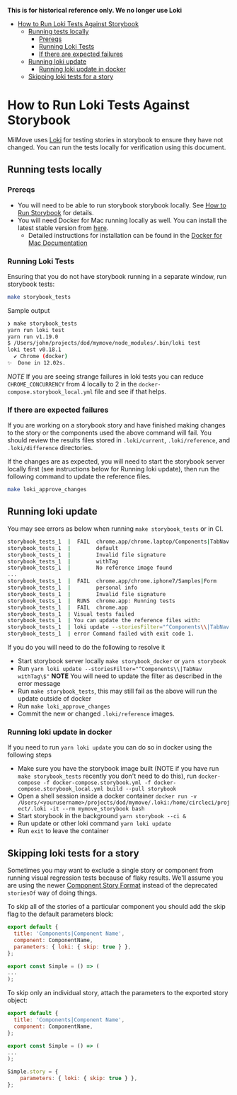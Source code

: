 **This is for historical reference only. We no longer use Loki**

- [How to Run Loki Tests Against Storybook](#how-to-run-loki-tests-against-storybook)
  * [Running tests locally](#running-tests-locally)
    + [Prereqs](#prereqs)
    + [Running Loki Tests](#running-loki-tests)
    + [If there are expected failures](#if-there-are-expected-failures)
  * [Running loki update](#running-loki-update)
    + [Running loki update in docker](#running-loki-update-in-docker)
  * [Skipping loki tests for a story](#skipping-loki-tests)

# How to Run Loki Tests Against Storybook

MilMove uses [Loki](https://loki.js.org/) for testing stories in storybook to ensure they have not changed. You can run the tests locally for verification using this document.

## Running tests locally

### Prereqs

* You will need to be able to run storybook storybook locally. See [How to Run Storybook](run-storybook.md) for details.
* You will need Docker for Mac running locally as well. You can install the latest stable version from [here](https://download.docker.com/mac/stable/Docker.dmg).
  * Detailed instructions for installation can be found in the [Docker for Mac Documentation](https://docs.docker.com/docker-for-mac/install/)

### Running Loki Tests

Ensuring that you do not have storybook running in a separate window, run storybook tests:

```sh
make storybook_tests
```

Sample output

```sh
❯ make storybook_tests
yarn run loki test
yarn run v1.19.0
$ /Users/john/projects/dod/mymove/node_modules/.bin/loki test
loki test v0.18.1
  ✔ Chrome (docker)
✨  Done in 12.02s.
```

*NOTE* If you are seeing strange failures in loki tests you can reduce `CHROME_CONCURRENCY` from 4 locally to 2 in the `docker-compose.storybook_local.yml` file and see if that helps.

### If there are expected failures

If you are working on a storybook story and have finished making changes to the story or the components used the above command will fail. You should review the results files stored in `.loki/current`, `.loki/reference`, and `.loki/difference` directories. 

If the changes are as expected, you will need to start the storybook server locally first (see instructions below for Running loki update), then run the following command to update the reference files. 

```sh
make loki_approve_changes
```

## Running loki update

You may see errors as below when running `make storybook_tests` or in CI.

```sh
storybook_tests_1  |  FAIL  chrome.app/chrome.laptop/Components|TabNav
storybook_tests_1  |        default
storybook_tests_1  |        Invalid file signature
storybook_tests_1  |        withTag
storybook_tests_1  |        No reference image found
...
storybook_tests_1  |  FAIL  chrome.app/chrome.iphone7/Samples|Form
storybook_tests_1  |        personal info
storybook_tests_1  |        Invalid file signature
storybook_tests_1  |  RUNS  chrome.app: Running tests
storybook_tests_1  |  FAIL  chrome.app
storybook_tests_1  | Visual tests failed
storybook_tests_1  | You can update the reference files with:
storybook_tests_1  | loki update --storiesFilter="^Components\\|TabNav withTag\$" --host="storybook"
storybook_tests_1  | error Command failed with exit code 1.
```

If you do you will need to do the following to resolve it

* Start storybook server locally `make storybook_docker` or `yarn storybook`
* Run `yarn loki update --storiesFilter="^Components\\|TabNav withTag\$"` **NOTE** You will need to update the filter as described in the error message
* Run `make storybook_tests`, this may still fail as the above will run the update outside of docker
* Run `make loki_approve_changes`
* Commit the new or changed `.loki/reference` images.

### Running loki update in docker

If you need to run `yarn loki update` you can do so in docker using the following steps

* Make sure you have the storybook image built (NOTE if you have run `make storybook_tests` recently you don't need to do this), run `docker-compose -f docker-compose.storybook.yml -f docker-compose.storybook_local.yml build --pull storybook`
* Open a shell session inside a docker container `docker run -v /Users/<yourusername>/projects/dod/mymove/.loki:/home/circleci/project/.loki -it --rm mymove_storybook bash`
* Start storybook in the background `yarn storybook --ci &`
* Run update or other loki command `yarn loki update`
* Run `exit` to leave the container

## Skipping loki tests for a story

Sometimes you may want to exclude a single story or component from running visual regression tests because of flaky results.  We'll assume you are using the newer [Component Story Format](https://storybook.js.org/docs/formats/component-story-format/) instead of the deprecated `storiesOf` way of doing things.

To skip all of the stories of a particular component you should add the skip flag to the default parameters block:

```jsx
export default {
  title: 'Components|Component Name',
  component: ComponentName,
  parameters: { loki: { skip: true } },
};

export const Simple = () => (
...
);
```

To skip only an individual story, attach the parameters to the exported story object:
```jsx
export default {
  title: 'Components|Component Name',
  component: ComponentName,
};

export const Simple = () => (
...
);

Simple.story = {
    parameters: { loki: { skip: true } },
};
```
